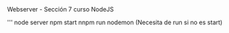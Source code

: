 ##
Webserver - Sección 7 curso NodeJS


'''
node server 
npm start
nnpm run nodemon (Necesita de run si no es start)